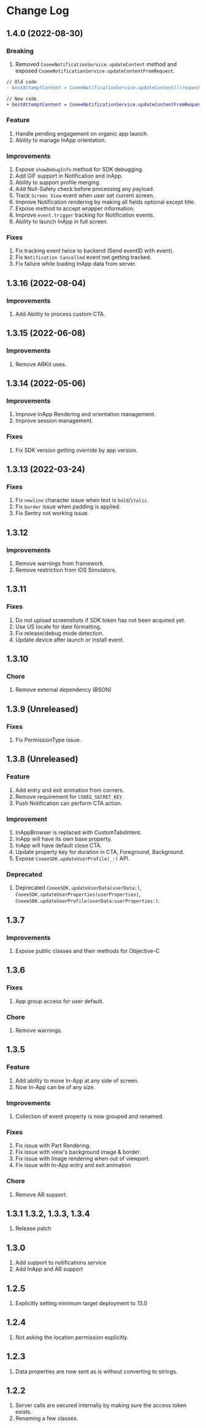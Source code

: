 # Change Log

## 1.4.0 (2022-08-30)

### Breaking

1. Removed `CooeeNotificationService.updateContent` method and exposed `CooeeNotificationService.updateContentFromRequest`.
```diff
// Old code
- bestAttemptContent = CooeeNotificationService.updateContent(((request.content.mutableCopy() as! UNMutableNotificationContent)), with: request.content.userInfo)

// New code
+ bestAttemptContent = CooeeNotificationService.updateContentFromRequest(request)
```

### Feature

1. Handle pending engagement on organic app launch.
2. Ability to manage InApp orientation.

### Improvements

1. Expose `showDebugInfo` method for SDK debugging.
2. Add GIF support in Notification and InApp.
3. Ability to support profile merging.
4. Add Null-Safety check before processing any payload.
5. Track `Screen View` event when user set current screen.
6. Improve Notification rendering by making all fields optional except title.
7. Expose method to accept wrapper information.
8. Improve `event.trigger` tracking for Notification events.
9. Ability to launch InApp in full screen.

### Fixes

1. Fix tracking event twice to backend (Send eventID with event).
2. Fix `Notification Cancelled` event not getting tracked.
3. Fix failure while loading InApp data from server.

## 1.3.16 (2022-08-04)

### Improvements

1. Add Ability to process custom CTA.

## 1.3.15 (2022-06-08)

### Improvements

1. Remove ARKit uses.

## 1.3.14 (2022-05-06)

### Improvements

1. Improve InApp Rendering and orientation management.
2. Improve session management.

### Fixes

1. Fix SDK version getting override by app version.

## 1.3.13 (2022-03-24)

### Fixes

1. Fix `newline` character issue when text is `bold`/`italic`.
2. Fix `border` issue when padding is applied.
3. Fix Sentry not working issue.

## 1.3.12

### Improvements
1. Remove warnings from framework.
2. Remove restriction from iOS Simulators.

## 1.3.11

### Fixes

1. Do not upload screenshots if SDK token has not been acquired yet.
2. Use US locale for date formatting.
3. Fix release/debug mode detection.
4. Update device after launch or install event.

## 1.3.10

### Chore

1. Remove external dependency (BSON)

## 1.3.9 (Unreleased)

### Fixes
1. Fix PermissionType issue.

## 1.3.8 (Unreleased)

### Feature

1. Add entry and exit animation from corners.
2. Remove requirement for `COOEE_SECRET_KEY`.
3. Push Notification can perform CTA action.

### Improvement

1. InAppBrowser is replaced with CustomTabsIntent.
2. InApp will have its own base property.
3. InApp will have default close CTA.
4. Update property key for duration in CTA, Foreground, Background.
5. Expose `CooeeSDK.updateUserProfile(_:)` API.

### Deprecated

1. Deprecated `CooeeSDK.updateUserData(userData:)`, `CooeeSDK.updateUserProperties(userProperties)`, 
`CooeeSDK.updateUserProfile(userData:userProperties:)`.

## 1.3.7

### Improvements
1. Expose public classes and their methods for Objective-C


## 1.3.6

### Fixes
1. App group access for user default.

### Chore

1. Remove warnings.

## 1.3.5

### Feature

1. Add ability to move In-App at any side of screen.
2. Now In-App can be of any size.

### Improvements

1. Collection of event property is now grouped and renamed.

### Fixes

1. Fix issue with Part Rendering.
2. Fix issue with view's background image & border.
3. Fix issue with Image rendering when out of viewport.
4. Fix issue with In-App entry and exit animation

### Chore

1. Remove AR support.

## 1.3.1 1.3.2, 1.3.3, 1.3.4

1. Release patch

## 1.3.0

1. Add support to notifications service
2. Add InApp and AR support

## 1.2.5

1. Explicitly setting minimum target deployment to 13.0

## 1.2.4

1. Not asking the location permission explicitly.

## 1.2.3

1. Data properties are now sent as is without converting to strings.

## 1.2.2

1. Server calls are secured internally by making sure the access token exists.
2. Renaming a few classes.
